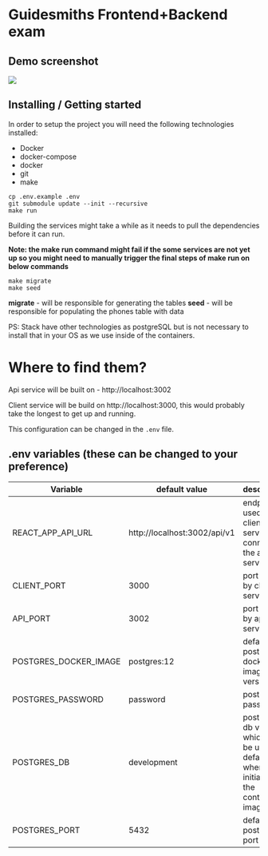 # Guidesmiths Frontend+Backend exam

## Demo screenshot
![](./screenshot.png)

## Installing / Getting started

In order to setup the project you will need the following technologies installed:
- Docker
- docker-compose
- docker
- git
- make

```shell
cp .env.example .env
git submodule update --init --recursive
make run
```

Building the services might take a while as it needs to pull the dependencies before it can run.

**Note: the make run command might fail if the some services are not yet up so you might need to manually trigger the final steps of make run on below commands**

```shell
make migrate
make seed
```

**migrate** - will be responsible for generating the tables
**seed** - will be responsible for populating the phones table with data

PS: Stack have other technologies as postgreSQL but is not necessary to install that in your OS as we use inside of the containers.


# Where to find them?
Api service will be built on - http://localhost:3002

Client service will be build on http://localhost:3000, this would probably take the longest to get up and running.

This configuration can be changed in the `.env` file.

## .env variables (these can be changed to your preference)

| Variable  | default value  | description |
|---|---|---|
|  REACT_APP_API_URL | http://localhost:3002/api/v1  | endpoint used by the client-service to connect to the api-service
|  CLIENT_PORT | 3000  | port used by client-service |
|  API_PORT |  3002 | port used by api-service |
|  POSTGRES_DOCKER_IMAGE |  postgres:12 | default postgres docker image version |
|  POSTGRES_PASSWORD |  password | postgres password |
|  POSTGRES_DB |  development | postgres db variable which will be used as default db when initializing the container image |
|  POSTGRES_PORT |  5432 | default postgres port |